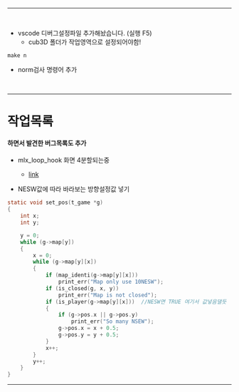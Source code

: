 -------------------

<br>

+ vscode 디버그설정파일 추가해놨습니다. (실행 F5)
	+ cub3D 폴더가 작업영역으로 설정되어야함!

```
make n
```
+ norm검사 명령어 추가

<br>

-------------------
# 작업목록
#### 하면서 발견한 버그목록도 추가
+ mlx_loop_hook 화면 4분할되는중
	+ [link](https://stdbc.tistory.com/62)

+ NESW값에 따라 바라보는 방향설정값 넣기
```C
static void	set_pos(t_game *g)
{
	int	x;
	int	y;

	y = 0;
	while (g->map[y])
	{
		x = 0;
		while (g->map[y][x])
		{
			if (map_identi(g->map[y][x]))
				print_err("Map only use 10NESW");
			if (is_closed(g, x, y))
				print_err("Map is not closed");
			if (is_player(g->map[y][x]))  //NESW면 TRUE 여기서 값넣음댈듯  
			{
				if (g->pos.x || g->pos.y)
					print_err("So many NSEW");
				g->pos.x = x + 0.5;
				g->pos.y = y + 0.5;
			}
			x++;
		}
		y++;
	}
}
```

-------------------